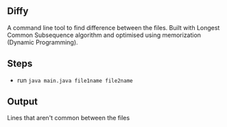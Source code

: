 ## Diffy
A command line tool to find difference between the files. Built with Longest Common Subsequence algorithm and optimised using memorization (Dynamic Programming).

## Steps
- run `java main.java file1name file2name`

## Output
Lines that aren't common between the files
